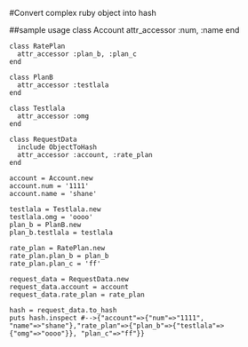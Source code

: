#Convert complex ruby object into hash

##sample usage
	class Account
      attr_accessor :num, :name
    end

    class RatePlan
      attr_accessor :plan_b, :plan_c
    end

    class PlanB
      attr_accessor :testlala
    end

    class Testlala
      attr_accessor :omg
    end

    class RequestData
      include ObjectToHash
      attr_accessor :account, :rate_plan
    end

    account = Account.new
    account.num = '1111'
    account.name = 'shane'

    testlala = Testlala.new
    testlala.omg = 'oooo'
    plan_b = PlanB.new
    plan_b.testlala = testlala

    rate_plan = RatePlan.new
    rate_plan.plan_b = plan_b
    rate_plan.plan_c = 'ff'

    request_data = RequestData.new
    request_data.account = account
    request_data.rate_plan = rate_plan

    hash = request_data.to_hash
    puts hash.inspect #-->{"account"=>{"num"=>"1111", "name"=>"shane"},"rate_plan"=>{"plan_b"=>{"testlala"=>{"omg"=>"oooo"}}, "plan_c"=>"ff"}}

